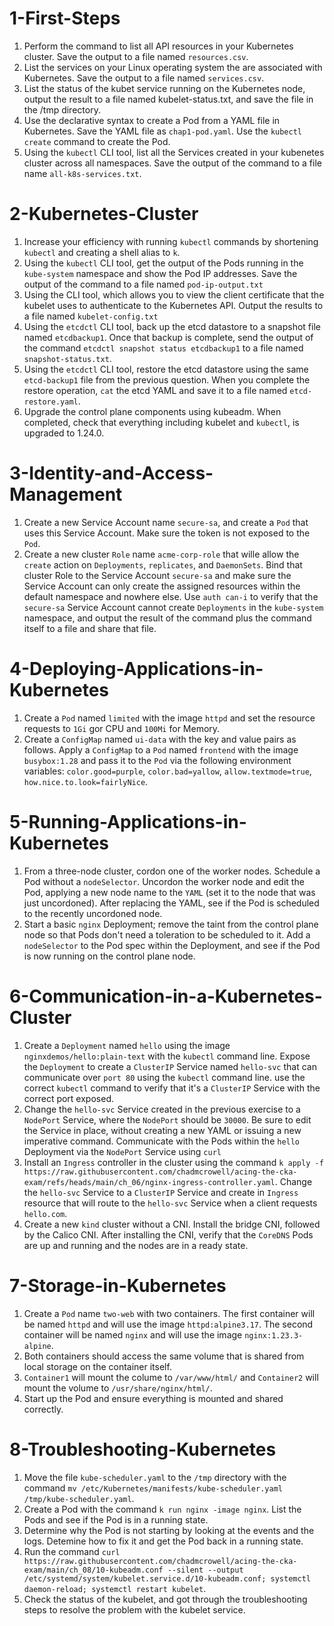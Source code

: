# 1-First-Steps

1. Perform the command to list all API resources in your Kubernetes cluster. Save the output to a file named `resources.csv`.
2. List the services on your Linux operating system the are associated with Kubernetes. Save the output to a file named `services.csv`.
3. List the status of the kubet service running on the Kubernetes node, output the result to a file named kubelet-status.txt, and save the file in the /tmp directory.
4. Use the declarative syntax to create a Pod from a YAML file in Kubernetes. Save the YAML file as `chap1-pod.yaml`. Use the `kubectl create` command to create the Pod.
5. Using the `kubectl` CLI tool, list all the Services created in your kubenetes cluster across all namespaces. Save the output of the command to a file name `all-k8s-services.txt`.

# 2-Kubernetes-Cluster

1. Increase your efficiency with running `kubectl` commands by shortening `kubectl` and creating a shell alias to `k`.
2. Using the `kubectl` CLI tool, get the output of the Pods running in the `kube-system` namespace and show the Pod IP addresses. Save the output of the command to a file named `pod-ip-output.txt`
3. Using the CLI tool, which allows you to view the client certificate that the kubelet uses to authenticate to the Kubernetes API. Output the results to a file named `kubelet-config.txt`
4. Using the `etcdctl` CLI tool, back up the etcd datastore to a snapshot file named `etcdbackup1`. Once that backup is complete, send the output of the command `etcdctl snapshot status etcdbackup1` to a file named `snapshot-status.txt`.
5. Using the `etcdctl` CLI tool, restore the etcd datastore using the same `etcd-backup1` file from the previous question. When you complete the restore operation, `cat` the etcd YAML and save it to a file named `etcd-restore.yaml`.
6. Upgrade the control plane components using kubeadm. When completed, check that everything including kubelet and `kubectl`, is upgraded to 1.24.0.

# 3-Identity-and-Access-Management

1. Create a new Service Account name `secure-sa`, and create a `Pod` that uses this Service Account. Make sure the token is not exposed to the `Pod`.
2. Create a new cluster `Role` name `acme-corp-role` that wille allow the `create` action on `Deployments`, `replicates`, and `DaemonSets`. Bind that cluster Role to the Service Account `secure-sa` and make sure the Service Account can only create the assigned resources within the default namespace and nowhere else. Use `auth can-i` to verify that the `secure-sa` Service Account cannot create `Deployments` in the `kube-system` namespace, and output the result of the command plus the command itself to a file and share that file.

# 4-Deploying-Applications-in-Kubernetes

1. Create a `Pod` named `limited` with the image `httpd` and set the resource requests to `1Gi` gor CPU and `100Mi` for Memory.
2. Create a `ConfigMap` named `ui-data` with the key and value pairs as follows. Apply a `ConfigMap` to a `Pod` named `frontend` with the image `busybox:1.28` and pass it to the `Pod` via the following environment variables: `color.good=purple`, `color.bad=yallow`, `allow.textmode=true`, `how.nice.to.look=fairlyNice`.

# 5-Running-Applications-in-Kubernetes

1. From a three-node cluster, cordon one of the worker nodes. Schedule a Pod without a `nodeSelector`. Uncordon the worker node and edit the Pod, applying a new node name to the `YAML` (set it to the node that was just uncordoned). After replacing the YAML, see if the Pod is scheduled to the recently uncordoned node.
2. Start a basic `nginx` Deployment; remove the taint from the control plane node so that Pods don't need a toleration to be scheduled to it. Add a `nodeSelector` to the Pod spec within the Deployment, and see if the Pod is now running on the control plane node.

# 6-Communication-in-a-Kubernetes-Cluster

1. Create a `Deployment` named `hello` using the image `nginxdemos/hello:plain-text` with the `kubectl` command line. Expose the `Deployment` to create a `ClusterIP` Service named `hello-svc` that can communicate over `port 80` using the `kubectl` command line. use the correct `kubectl` command to verify that it's a `ClusterIP` Service with the correct port exposed.
2. Change the `hello-svc` Service created in the previous exercise to a `NodePort` Service, where the `NodePort` should be `30000`. Be sure to edit the Service in place, without creating a new YAML or issuing a new imperative command. Communicate with the Pods within the `hello` Deployment via the `NodePort` Service using `curl`
3. Install an `Ingress` controller in the cluster using the command `k apply -f https://raw.githubusercontent.com/chadmcrowell/acing-the-cka-exam/refs/heads/main/ch_06/nginx-ingress-controller.yaml`. Change the `hello-svc` Service to a `ClusterIP` Service and create in `Ingress` resource that will route to the `hello-svc` Service when a client requests `hello.com`.
4. Create a new `kind` cluster without a CNI. Install the bridge CNI, followed by the Calico CNI. After installing the CNI, verify that the `CoreDNS` Pods are up and running and the nodes are in a ready state.

# 7-Storage-in-Kubernetes

1. Create a `Pod` name `two-web` with two containers. The first container will be named `httpd` and will use the image `httpd:alpine3.17`. The second container will be named `nginx` and will use the image `nginx:1.23.3-alpine`.
2. Both containers should access the same volume that is shared from local storage on the container itself.
3. `Container1` will mount the colume to `/var/www/html/` and `Container2` will mount the volume to `/usr/share/nginx/html/`.
4. Start up the Pod and ensure everything is mounted and shared correctly.

# 8-Troubleshooting-Kubernetes

1. Move the file `kube-scheduler.yaml` to the `/tmp` directory with the command `mv /etc/Kubernetes/manifests/kube-scheduler.yaml /tmp/kube-scheduler.yaml`.
2. Create a Pod with the command `k run nginx -image nginx`. List the Pods and see if the Pod is in a running state.
3. Determine why the Pod is not starting by looking at the events and the logs. Detemine how to fix it and get the Pod back in a running state.
4. Run the command `curl https://raw.githubusercontent.com/chadmcrowell/acing-the-cka-exam/main/ch_08/10-kubeadm.conf --silent --output /etc/systemd/system/kubelet.service.d/10-kubeadm.conf; systemctl daemon-reload; systemctl restart kubelet`.
5. Check the status of the kubelet, and got through the troubleshooting steps to resolve the problem with the kubelet service.
